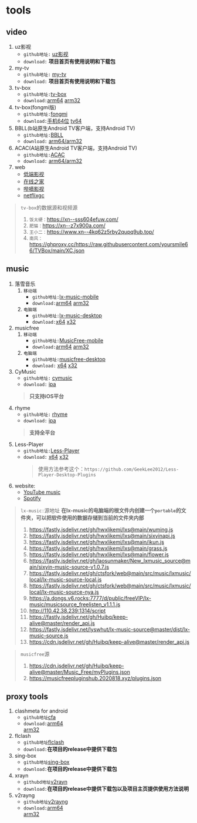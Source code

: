 # tools
## video
  1. uz影视
      - `github地址:` [uz影视](https://github.com/YYDS678/uzVideo)
      - `download:` __**项目首页有使用说明和下载包**__
  2. my-tv
      - `github地址:` [my-tv](https://github.com/lizongying/my-tv-0)
      - `download:` __**项目首页有使用说明和下载包**__
  3. tv-box
      - `github地址:`[tv-box](https://github.com/o0HalfLife0o/TVBoxOSC)
      - `download:`[arm64](https://www.ghproxy.cc/https://github.com/o0HalfLife0o/TVBoxOSC/releases/download/20240929-1529/TVBox_takagen99_20240929-1529-arm64-generic.apk) [arm32](https://www.ghproxy.cc/https://github.com/o0HalfLife0o/TVBoxOSC/releases/download/20240929-1529/TVBox_takagen99_20240929-1529-armeabi-generic.apk)
  4. tv-box(fongmi版)
      - `github地址:`[fongmi](https://github.com/FongMi/TV)
      - `download:`[手机64位](https://fastly.jsdelivr.net/gh/FongMi/Release@main/apk/release/mobile-java-arm64_v8a.apk) [tv64](https://fastly.jsdelivr.net/gh/FongMi/Release@main/apk/release/leanback-java-arm64_v8a.apk)
  6. BBLL(b站原生Android TV客户端，支持Android TV)
       - `github地址:`[BBLL](https://github.com/xiaye13579/BBLL)
       - `download:` [arm64/arm32](https://www.ghproxy.cn/https://github.com/xiaye13579/BBLL/releases/download/v1.5.0/BBLL1.5.0.apk)
  7. ACAC(A站原生Android TV客户端，支持Android TV)
       - `github地址:`[ACAC]([https://github.com/xiaye13579/BBLL](https://github.com/xiaye13579/ACAC))
       - `download:` [arm64/arm32](https://gh-proxy.com/https://github.com/xiaye13579/ACAC/releases/download/v1.0.3/ACAC_release_v1.0.3.apk) 
  8. web
      - [低端影视](https://ddys.pro/)
      - [在线之家](https://www.zxzjhd.com/)
      - [哔嘀影视](https://www.bdys.me/)
      - [netflixgc](https://netflixgc.com)
  >  `tv-box`的数据源和视频源
  >  1. `饭太硬：`https://xn--sss604efuw.com/
  >  2. `肥猫：`https://xn--z7x900a.com/
  >  3. `王小二：`https://www.xn--4kq62z5rby2qupq9ub.top/
  >  4. `南风：`https://ghproxy.cc/https://raw.githubusercontent.com/yoursmile66/TVBox/main/XC.json
## music
  1. 落雪音乐
      1. `移动端`
           - `github地址:`[lx-music-mobile](https://github.com/lyswhut/lx-music-mobile)
           - `download:`[arm64](https://www.ghproxy.cn/https://github.com/lyswhut/lx-music-mobile/releases/download/v1.6.0/lx-music-mobile-v1.6.0-arm64-v8a.apk) [arm32](https://www.ghproxy.cn/https://github.com/lyswhut/lx-music-mobile/releases/download/v1.6.0/lx-music-mobile-v1.6.0-armeabi-v7a.apk)
      2. `电脑端`
           - `github地址:`[lx-music-desktop](https://github.com/lyswhut/lx-music-desktop)
           -  `download:`[x64](https://www.ghproxy.cn/https://github.com/lyswhut/lx-music-desktop/releases/download/v2.9.0/lx-music-desktop-v2.9.0-win_x64-green.7z) [x32](https://www.ghproxy.cn/https://github.com/lyswhut/lx-music-desktop/releases/download/v2.9.0/lx-music-desktop-v2.9.0-win7_x86-green.7z)
  3. musicfree
      1. `移动端`
           - `github地址:`[MusicFree-mobile](https://github.com/maotoumao/MusicFree)
           - `download:`[arm64](https://cf.ghproxy.cc/https://github.com/maotoumao/MusicFree/releases/download/latest/app-arm64-v8a-release.apk) [arm32](https://cf.ghproxy.cc/https://github.com/maotoumao/MusicFree/releases/download/latest/app-armeabi-v7a-release.apk)
      2. `电脑端`
           - `github地址:`[musicfree-desktop](https://github.com/maotoumao/MusicFreeDesktop)
           - `download:` [x64](https://www.ghproxy.cc/https://github.com/maotoumao/MusicFreeDesktop/releases/download/v0.0.5/MusicFree-0.0.5-win32-x64-legacy-portable.zip) [x32](https://www.ghproxy.cc/https://github.com/maotoumao/MusicFreeDesktop/releases/download/v0.0.5/MusicFree-0.0.5-win32-x64-portable.zip)
  4. CyMusic
      - `github地址:` [cymusic](https://github.com/gyc-12/music-player-master)
      - `download:` [ipa](https://ghproxy.cc/https://github.com/gyc-12/music-player-master/releases/download/1.1.2/cymusic-1.1.2.ipa)
      > __**只支持iOS平台**__
  5. rhyme
      - `github地址:` [rhyme](https://github.com/canxin121/app_rhyme/releases/tag/v1.0.9)
      - `download:` [ipa](https://ghproxy.cc/https://github.com/gyc-12/music-player-master/releases/download/1.1.2/cymusic-1.1.2.ipa)
      > __**支持全平台**__
  6. Less-Player
       - `github地址:`[Less-Player](https://github.com/GeekLee2012/Less-Player-Desktop)
       - `download:` [x64](https://cf.ghproxy.cc/https://github.com/GeekLee2012/Less-Player-Desktop/releases/download/v0.1.28/Less.Player.v0.1.28.win-x64.zip) [x32](https://cf.ghproxy.cc/https://github.com/GeekLee2012/Less-Player-Desktop/releases/download/v0.1.28/Less.Player.v0.1.28.win-ia32.zip)
         > 使用方法参考这个：`https://github.com/GeekLee2012/Less-Player-Desktop-Plugins`
  7. website:
      - [YouTube music](https://music.youtube.com)
      - [Spotify](https://open.spotify.com)
  > `lx-music:`源地址  __**在lx-music的电脑端的根文件内创建一个`portable`的文件夹，可以把软件使用的数据存储到当前的文件夹内部**__
  > 1. https://fastly.jsdelivr.net/gh/hwxlikemi/lxs@main/wuming.js
  > 2. https://fastly.jsdelivr.net/gh/hwxlikemi/lxs@main/sixyinapi.js
  > 3. https://fastly.jsdelivr.net/gh/hwxlikemi/lxs@main/ikun.js
  > 4. https://fastly.jsdelivr.net/gh/hwxlikemi/lxs@main/grass.js
  > 5. https://fastly.jsdelivr.net/gh/hwxlikemi/lxs@main/flower.js
  > 6. https://fastly.jsdelivr.net/gh/laosunmaker/New_lxmusic_source@main/sixyin-music-source-v1.0.7.js
  > 7. https://fastly.jsdelivr.net/gh/ctsfork/web@main/src/music/lxmusic/local/lx-music-source-local.js
  > 8. https://fastly.jsdelivr.net/gh/ctsfork/web@main/src/music/lxmusic/local/lx-music-source-nya.js
  > 9. https://a.dongs.v6.rocks:7777/d/public/freeVIP/lx-music/musicsource_freelisten_v1.1.1.js
  > 10. http://110.42.38.239:1314/script
  > 11. https://fastly.jsdelivr.net/gh/Huibq/keep-alive@master/render_api.js
  > 12. https://fastly.jsdelivr.net/lyswhut/lx-music-source@master/dist/lx-music-source.js
  > 13. https://cdn.jsdelivr.net/gh/Huibq/keep-alive@master/render_api.js
  
  > `musicfree`源
  > 1. https://cdn.jsdelivr.net/gh/Huibq/keep-alive@master/Music_Free/myPlugins.json
  > 2. https://musicfreepluginshub.2020818.xyz/plugins.json
## proxy tools
  1. clashmeta for android
      - `github地址`[cfa](https://github.com/MetaCubeX/ClashMetaForAndroid)
      - `download:`[arm64](https://ghproxy.cc/https://github.com/MetaCubeX/ClashMetaForAndroid/releases/download/v2.11.1/cmfa-2.11.1-meta-arm64-v8a-release.apk)<br>[arm32](https://ghproxy.cc/https://github.com/MetaCubeX/ClashMetaForAndroid/releases/download/v2.11.1/cmfa-2.11.1-meta-armeabi-v7a-release.apk)
  3. flclash
      - `github地址`[flclash](https://github.com/chen08209/FlClash)
      - `download:`__**在项目的release中提供下载包**__
  4. sing-box
      - `github地址`[sing-box](https://github.com/SagerNet/sing-box)
      - `download:`__**在项目的release中提供下载包**__
  5. xrayn
      - `githubd地址`[v2rayn](https://github.com/2dust/v2rayN)
      - `download:`__**在项目的release中提供下载包以及项目主页提供使用方法说明**__
  6. v2rayng
      - `github地址`[v2rayng](https://github.com/2dust/v2rayNG)
      - `download:`[arm64](https://ghproxy.cc/https://github.com/2dust/v2rayNG/releases/download/1.9.7/v2rayNG_1.9.7_arm64-v8a.apk)<br>[arm32](https://ghproxy.cc/https://github.com/2dust/v2rayNG/releases/download/1.9.7/v2rayNG_1.9.7_armeabi-v7a.apk)
        
            
